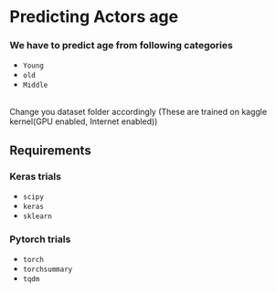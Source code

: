 # Predicting Actors age 
### We have to predict age from following categories

* `Young`
* `old`
* `Middle`

<br>Change you dataset folder accordingly (These are trained on kaggle kernel(GPU enabled, Internet enabled))<br>

## Requirements

### Keras trials
* `scipy`
* `keras`
* `sklearn`

### Pytorch trials
* `torch`
* `torchsummary`
* `tqdm`

